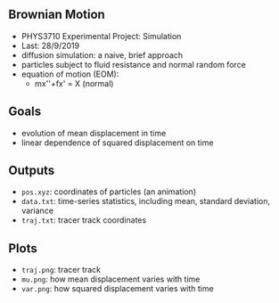 ## Brownian Motion

* PHYS3710 Experimental Project: Simulation
* Last: 28/9/2019
* diffusion simulation: a naive, brief approach
* particles subject to fluid resistance and normal random force
* equation of motion (EOM):
	- mx''+fx' = X (normal)

## Goals

* evolution of mean displacement in time
* linear dependence of squared displacement on time

## Outputs

* `pos.xyz`: coordinates of particles (an animation)
* `data.txt`: time-series statistics, including mean, standard deviation, variance
* `traj.txt`: tracer track coordinates

## Plots

* `traj.png`: tracer track
* `mu.png`: how mean displacement varies with time
* `var.png`: how squared displacement varies with time



